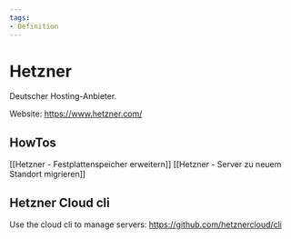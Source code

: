 ```yaml
---
tags:
- Definition
---
```

# Hetzner
Deutscher Hosting-Anbieter.

Website: https://www.hetzner.com/

## HowTos

[[Hetzner - Festplattenspeicher erweitern]]
[[Hetzner - Server zu neuem Standort migrieren]]

## Hetzner Cloud cli

Use the cloud cli to manage servers: https://github.com/hetznercloud/cli
